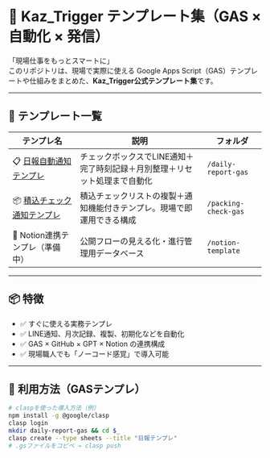# 🚀 Kaz_Trigger テンプレート集（GAS × 自動化 × 発信）

「現場仕事をもっとスマートに」  
このリポジトリは、現場で実際に使える Google Apps Script（GAS）テンプレートや仕組みをまとめた、**Kaz_Trigger公式テンプレート集**です。

---

## 🔧 テンプレート一覧

| テンプレ名 | 説明 | フォルダ |
|------------|------|----------|
| 📋 [日報自動通知テンプレ](./daily-report-gas) | チェックボックスでLINE通知＋完了時刻記録＋月別整理＋リセット処理まで自動化 | `/daily-report-gas` |
| 📦 [積込チェック通知テンプレ](./packing-check-gas) | 積込チェックリストの複製＋通知機能付きテンプレ。現場で即運用できる構成 | `/packing-check-gas` |
| 📘 Notion連携テンプレ（準備中） | 公開フローの見える化・進行管理用データベース | `/notion-template` |

---

## 📦 特徴

- ✅ すぐに使える実務テンプレ
- ✅ LINE通知、月次記録、複製、初期化などを自動化
- ✅ GAS × GitHub × GPT × Notion の連携構成
- ✅ 現場職人でも「ノーコード感覚」で導入可能

---

## 🔧 利用方法（GASテンプレ）

```bash
# claspを使った導入方法（例）
npm install -g @google/clasp
clasp login
mkdir daily-report-gas && cd $_
clasp create --type sheets --title "日報テンプレ"
# .gsファイルをコピペ → clasp push
